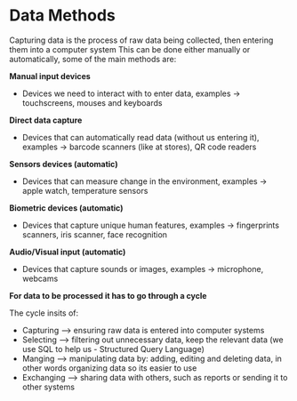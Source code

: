  # Data Methods

 
 Capturing data is the process of raw data being collected, then entering them into a computer system
 This can be done either manually or automatically, some of the main methods are:

**Manual input devices** 
 
 - Devices we need to interact with to enter data, examples -> touchscreens, mouses and keyboards

**Direct data capture**  

- Devices that can automatically read data (without us entering it), examples -> barcode scanners (like at stores), QR code readers

**Sensors devices (automatic)**

- Devices that can measure change in the environment, examples -> apple watch, temperature sensors

**Biometric devices (automatic)**

- Devices that capture unique human features, examples -> fingerprints scanners, iris scanner, face recognition

**Audio/Visual input (automatic)**

- Devices that capture sounds or images, examples -> microphone, webcams 


**For data to be processed it has to go through a cycle**

The cycle insits of:

- Capturing --> ensuring raw data is entered into computer systems
- Selecting --> filtering out unnecessary data, keep the relevant data (we use SQL to help us - Structured Query Language)
- Manging --> manipulating data by: adding, editing and deleting data, in other words organizing data so its easier to use
- Exchanging --> sharing data with others, such as reports or sending it to other systems
